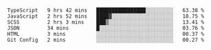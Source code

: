<!--START_SECTION:waka-->

```text
TypeScript   9 hrs 42 mins   ████████████████░░░░░░░░░   63.38 %
JavaScript   2 hrs 52 mins   ████▓░░░░░░░░░░░░░░░░░░░░   18.75 %
SCSS         2 hrs 3 mins    ███▒░░░░░░░░░░░░░░░░░░░░░   13.41 %
JSON         34 mins         █░░░░░░░░░░░░░░░░░░░░░░░░   03.76 %
HTML         3 mins          ░░░░░░░░░░░░░░░░░░░░░░░░░   00.37 %
Git Config   2 mins          ░░░░░░░░░░░░░░░░░░░░░░░░░   00.27 %
```

<!--END_SECTION:waka-->


<!--
**Leorio21/Leorio21** is a ✨ _special_ ✨ repository because its `README.md` (this file) appears on your GitHub profile.

Here are some ideas to get you started:

- 🔭 I’m currently working on ...
- 🌱 I’m currently learning ...
- 👯 I’m looking to collaborate on ...
- 🤔 I’m looking for help with ...
- 💬 Ask me about ...
- 📫 How to reach me: ...
- 😄 Pronouns: ...
- ⚡ Fun fact: ...
-->
